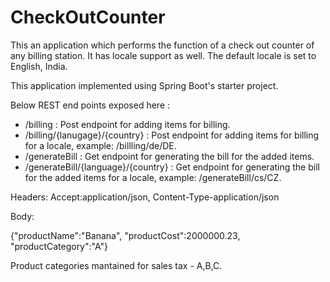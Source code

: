 # CheckOutCounter
This an application which performs the function of a check out counter of any billing station. It has locale support as well. The default locale is set to English, India.

This application implemented using Spring Boot's starter project.

Below REST end points exposed here :
- /billing : Post endpoint for adding items for billing.
- /billing/{lanugage}/{country} : Post endpoint for adding items for billing for a locale, example: /billling/de/DE.
- /generateBill : Get endpoint for generating the bill for the added items.
- /generateBill/{language}/{country} : Get endpoint for generating the bill for the added items for a locale, example: /generateBill/cs/CZ.

Headers: Accept:application/json, Content-Type-application/json

Body:

{"productName":"Banana",
"productCost":2000000.23,
"productCategory":"A"}

Product categories mantained for sales tax - A,B,C.
	
	

